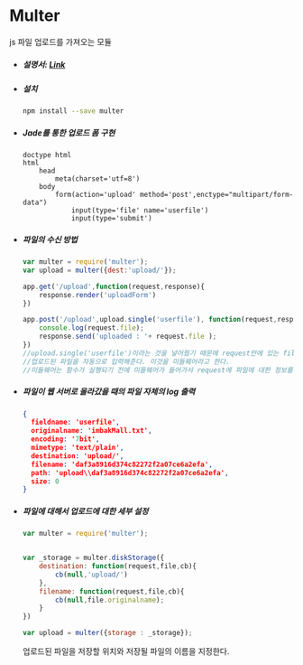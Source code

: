 # Multer

js 파일 업로드를 가져오는 모듈



* ##### 설명서: [Link](https://github.com/expressjs/multer/blob/master/doc/README-ko.md)

  

* ##### 설치

  ```bash
  npm install --save multer
  ```

  

* ##### Jade를 통한 업로드 폼 구현

  ```jade
  doctype html
  html
      head
          meta(charset='utf=8')
      body
          form(action='upload' method='post',enctype="multipart/form-data")
              input(type='file' name='userfile')
              input(type='submit')
  ```

  

* ##### 파일의 수신 방법

  ```javascript
  var multer = require('multer');
  var upload = multer({dest:'upload/'});
  
  app.get('/upload',function(request,response){
      response.render('uploadForm')
  })
  
  app.post('/upload',upload.single('userfile'), function(request,response){
      console.log(request.file);
      response.send('uploaded : '+ request.file );                            
  })
  //upload.single('userfile')이라는 것을 넣어줬기 때문에 request안에 있는 file이라는 property에
  //업로드된 파일을 자동으로 입력해준다. 이것을 미들웨어라고 한다.
  //미들웨어는 함수가 실행되기 전에 미들웨어가 들어가서 request에 파일에 대한 정보를 적어줌
  ```

  

* ##### 파일이 웹 서버로 올라갔을 때의 파일 자체의 log 출력

  ```json
  {
    fieldname: 'userfile',
    originalname: 'imbakMall.txt',
    encoding: '7bit',
    mimetype: 'text/plain',
    destination: 'upload/',
    filename: 'daf3a8916d374c82272f2a07ce6a2efa',
    path: 'upload\\daf3a8916d374c82272f2a07ce6a2efa',
    size: 0
  }
  ```

  

* ##### 파일에 대해서 업로드에 대한 세부 설정

  ```javascript
  var multer = require('multer');
  
  
  var _storage = multer.diskStorage({
      destination: function(request,file,cb){
          cb(null,'upload/')
      },
      filename: function(request,file,cb){
          cb(null,file.originalname);
      }
  })
  
  var upload = multer({storage : _storage});
  ```

  업로드된 파일을 저장할 위치와 저장될 파일의 이름을 지정한다.

